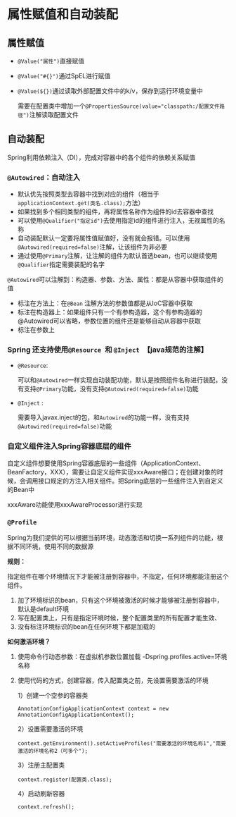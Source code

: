 # 属性赋值和自动装配

## 属性赋值

* `@Value("属性")`直接赋值

* `@Value("#{}")`通过SpEL进行赋值

* `@Value(${})`通过读取外部配置文件中的k/v，保存到运行环境变量中

  需要在配置类中增加一个``@PropertiesSource(value="classpath:/配置文件路径")``注解读取配置文件



## 自动装配

Spring利用依赖注入（DI），完成对容器中的各个组件的依赖关系赋值

### `@Autowired`：自动注入

* 默认优先按照类型去容器中找到对应的组件（相当于``applicationContext.get(类名.class);``方法）
* 如果找到多个相同类型的组件，再将属性名称作为组件的id去容器中查找
* 可以使用`@Qualifier("指定id")`去使用指定id的组件进行注入，无视属性的名称
* 自动装配默认一定要将属性值赋值好，没有就会报错。可以使用`@Autowired(required=false)`注解，让该组件为非必要
* 通过使用`@Primary`注解，让注解的组件为默认首选bean，也可以继续使用`@Qualifier`指定需要装配的名字



`@Autowired`可以注解到：构造器、参数、方法、属性：都是从容器中获取组件的值

* 标注在方法上：在`@Bean` 注解方法的参数值都是从IoC容器中获取
* 标注在构造器上：如果组件只有一个有参构造器，这个有参构造器的@Autowired可以省略，参数位置的组件还是能够自动从容器中获取
* 标注在参数上

### Spring 还支持使用`@Resource `和 `@Inject `【java规范的注解】

* `@Resource`:

  可以和`@Autowired`一样实现自动装配功能，默认是按照组件名称进行装配，没有支持`@Primary`功能，没有支持`@Autowired(required=false)`功能

* `@Inject`  :           

  需要导入javax.inject的包，和`Autowired`的功能一样，没有支持`@Autowired(required=false)`功能

### 自定义组件注入Spring容器底层的组件

自定义组件想要使用Spring容器底层的一些组件（ApplicationContext、BeanFactory，XXX），需要让自定义组件实现xxxAware接口；在创建对象的时候，会调用接口规定的方注入相关组件。把Spring底层的一些组件注入到自定义的Bean中

xxxAware功能使用xxxAwareProcessor进行实现



### `@Profile`

Spring为我们提供的可以根据当前环境，动态激活和切换一系列组件的功能，根据不同环境，使用不同的数据源

**规则：**

指定组件在哪个环境情况下才能被注册到容器中，不指定，任何环境都能注册这个组件。
1. 加了环境标识的bean，只有这个环境被激活的时候才能够被注册到容器中，默认是default环境
2. 写在配置类上，只有是指定环境时候，整个配置类里的所有配置才能生效、
3. 没有标注环境标识的bean在任何环境下都是加载的

**如何激活环境？**

1. 使用命令行动态参数：在虚拟机参数位置加载 -Dspring.profiles.active=环境名称

2. 使用代码的方式，创建容器，传入配置类之前，先设置需要激活的环境

   1）创建一个空参的容器类

   `AnnotationConfigApplicationContext context = new AnnotationConfigApplicationContext();`

   2）设置需要激活的环境

   `context.getEnvironment().setActiveProfiles("需要激活的环境名称1","需要激活的环境名称2（可多个");`

   3）注册主配置类

   `context.register(配置类.class);`

   4）启动刷新容器

   `context.refresh();`